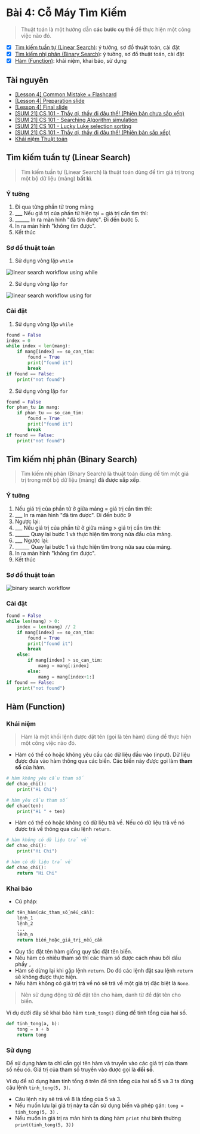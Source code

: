 # Bài 4: Cỗ Máy Tìm Kiếm

> Thuật toán là một hướng dẫn **các bước cụ thể** để thực hiện một công việc nào đó.

- [x] [Tìm kiếm tuần tự (Linear Search)](#t%C3%ACm-ki%E1%BA%BFm-tu%E1%BA%A7n-t%E1%BB%B1-linear-search): ý tưởng, sơ đồ thuật toán, cài đặt
- [x] [Tìm kiếm nhị phân (Binary Search)](#t%C3%ACm-ki%E1%BA%BFm-nh%E1%BB%8B-ph%C3%A2n-binary-search): ý tưởng, sơ đồ thuật toán, cài đặt
- [x] [Hàm (Function)](#h%C3%A0m-function): khái niệm, khai báo, sử dụng

## Tài nguyên

- [[Lesson 4] Common Mistake + Flashcard](https://docs.google.com/presentation/d/e/2PACX-1vSIVfGh1S7kVmT0uuCcCHh2HHbAsoOD9iC58-Hf8LZzmfHFyuvIdmi5DPoB1TGCtCmdusgs5RErVfgE/embed?start=false&loop=false&delayms=3000&slide=id.gb61af6f9ef_1_83)
- [[Lesson 4] Preparation slide](https://docs.google.com/presentation/d/e/2PACX-1vQ7merIUe4zP9PnNa9xuvlJq_DrgZUaQWKtYL2CxWkEu1VKsIOBgaQYA6NCdZvllfgwJH7AOR3j6gZN/embed?start=false&loop=false&delayms=3000&slide=id.gb4103d2256_3_320)
- [[Lesson 4] Final slide](https://docs.google.com/presentation/d/e/2PACX-1vRaplNGdh38_4pg7UMfNV0V2GGAHLpdnqvU4QhKbxFC6jaxTLAVKNIW1h4lccNsJK45WDL2I6dVvhX2/embed?start=false&loop=false&delayms=3000&slide=id.gb4103d2256_3_320)
- [[SUM 21] CS 101 - Thầy ơi, thầy đi đâu thế! (Phiên bản chưa sắp xếp)](https://scratch.mit.edu/projects/481099537/)
- [[SUM 21] CS 101 - Searching Algorithm simulation](https://scratch.mit.edu/projects/553779257)
- [[SUM 21] CS 101 - Lucky Luke selection sorting](https://scratch.mit.edu/projects/481274546/)
- [[SUM 21] CS 101 - Thầy ơi, thầy đi đâu thế! (Phiên bản sắp xếp)](https://scratch.mit.edu/projects/481099413/)
- [Khái niệm Thuật toán](https://www.powtoon.com/embed/dC5wiRKAnKf/)

## Tìm kiếm tuần tự (Linear Search)

> Tìm kiếm tuần tự (Linear Search) là thuật toán dùng để tìm giá trị trong một bộ dữ liệu (mảng) **bất kì**.

### Ý tưởng
1. Đi qua từng phần tử trong mảng
2. ___ Nếu giá trị của phần tử hiện tại = giá trị cần tìm thì:
3. ______ In ra màn hình "đã tìm được". Đi đến bước 5.
4. In ra màn hình "không tìm được".
5. Kết thúc

### Sơ đồ thuật toán

1. Sử dụng vòng lặp `while`

![linear search workflow using while](images/l4_linear_search_while.svg)

2. Sử dụng vòng lặp `for`

![linear search workflow using for](images/l4_linear_search_for.svg)

### Cài đặt

1. Sử dụng vòng lặp `while`

```Python
found = False
index = 0
while index < len(mang):
    if mang[index] == so_can_tim:
        found = True
        print("found it")
        break
if found == False:
    print("not found")
```

2. Sử dụng vòng lặp `for`

```Python
found = False
for phan_tu in mang:
    if phan_tu == so_can_tim:
        found = True
        print("found it")
        break
if found == False:
    print("not found")
```

## Tìm kiếm nhị phân (Binary Search)

> Tìm kiếm nhị phân (Binary Search) là thuật toán dùng để tìm một giá trị trong một bộ dữ liệu (mảng) **đã được sắp xếp**.

### Ý tưởng
1. Nếu giá trị của phần tử ở giữa mảng = giá trị cần tìm thì:
2. ___ In ra màn hình "đã tìm được". Đi đến bước 9
3. Ngược lại:
4. ___ Nếu giá trị của phần tử ở giữa mảng > giá trị cần tìm thì:
5. ______ Quay lại bước 1 và thực hiện tìm trong nửa đầu của mảng.
6. ___ Ngược lại:
7. ______ Quay lại bước 1 và thực hiện tìm trong nửa sau của mảng.
8. In ra màn hình "không tìm được".
9. Kết thúc

### Sơ đồ thuật toán

![binary search workflow](images/l4_binary_search.svg)

### Cài đặt
```Python
found = False
while len(mang) > 0:
    index = len(mang) // 2
    if mang[index] == so_can_tim:
        found = True
        print("found it")
        break
    else:
        if mang[index] > so_can_tim:
            mang = mang[:index]
        else:
            mang = mang[index+1:]
if found == False:
    print("not found")
``` 

## Hàm (Function)

### Khái niệm

> Hàm là một khối lệnh được đặt tên (gọi là tên hàm) dùng để thực hiện một công việc nào đó.

- Hàm có thể có hoặc không yêu cầu các dữ liệu đầu vào (input). Dữ liệu được đưa vào hàm thông qua các biến. Các biến này được gọi làm **tham số** của hàm.

```Python
# hàm không yêu cầu tham số
def chao_chi():
    print("Hi Chi")

# hàm yêu cầu tham số
def chao(ten):
    print("Hi " + ten)
```

- Hàm có thể có hoặc không có dữ liệu trả về. Nếu có dữ liệu trả về nó được trả về thông qua câu lệnh `return`.

```Python
# hàm không có dữ liệu trả về
def chao_chi():
    print("Hi Chi")

# hàm có dữ liệu trả về
def chao_chi():
    return "Hi Chi"
```

### Khai báo

- Cú pháp:

```Python
def tên_hàm(các_tham_số_nếu_cần):
    lệnh_1
    lệnh_2
    ...
    lệnh_n
    return biến_hoặc_giá_trị_nếu_cần
```

- Quy tắc đặt tên hàm giống quy tắc đặt tên biến.
- Nếu hàm có nhiều tham số thì các tham số được cách nhau bởi dấu phẩy `,`
- Hàm sẽ dừng lại khi gặp lệnh `return`.  Do đó các lệnh đặt sau lệnh `return` sẽ không được thực hiện.
- Nếu hàm không có giá trị trả về nó sẽ trả về một giá trị đặc biệt là `None`.

> Nên sử dụng động từ để đặt tên cho hàm, danh từ để đặt tên cho biến.

Ví dụ dưới đây sẽ khai báo hàm `tinh_tong()` dùng để tính tổng của hai số.

```Python
def tinh_tong(a, b):
    tong = a + b
    return tong
```

### Sử dụng

Để sử dụng hàm ta chỉ cần gọi tên hàm và truyền vào các giá trị của tham số nếu có. Giá trị của tham số truyền vào được gọi là **đối số**.

Ví dụ để sử dụng hàm tính tổng ở trên để tính tổng của hai số 5 và 3 ta dùng câu lệnh `tinh_tong(5, 3)`.
- Câu lệnh này sẽ trả về 8 là tổng của 5 và 3.
- Nếu muốn lưu lại giá trị này ta cần sử dụng biến và phép gán: `tong = tinh_tong(5, 3)` .
- Nếu muốn in giá trị ra màn hình ta dùng hàm `print` như bình thường `print(tinh_tong(5, 3))`